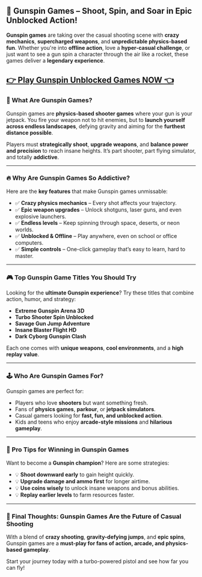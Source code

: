 ## 🔫 Gunspin Games – Shoot, Spin, and Soar in Epic Unblocked Action!

**Gunspin games** are taking over the casual shooting scene with **crazy mechanics**, **supercharged weapons**, and **unpredictable physics-based fun**. Whether you're into **offline action**, love a **hyper-casual challenge**, or just want to see a gun spin a character through the air like a rocket, these games deliver a **legendary experience**.

## <a href="https://1kb.link/bwzs93">👉 Play Gunspin Unblocked Games NOW 👈</a>

### 🚀 What Are Gunspin Games?

Gunspin games are **physics-based shooter games** where your gun is your jetpack. You fire your weapon not to hit enemies, but to **launch yourself across endless landscapes**, defying gravity and aiming for the **furthest distance possible**.

Players must **strategically shoot**, **upgrade weapons**, and **balance power and precision** to reach insane heights. It’s part shooter, part flying simulator, and totally **addictive**.

---

### 🔥 Why Are Gunspin Games So Addictive?

Here are the **key features** that make Gunspin games unmissable:

* ✅ **Crazy physics mechanics** – Every shot affects your trajectory.
* ✅ **Epic weapon upgrades** – Unlock shotguns, laser guns, and even explosive launchers.
* ✅ **Endless levels** – Keep spinning through space, deserts, or neon worlds.
* ✅ **Unblocked & Offline** – Play anywhere, even on school or office computers.
* ✅ **Simple controls** – One-click gameplay that’s easy to learn, hard to master.

---

### 🎮 Top Gunspin Game Titles You Should Try

Looking for the **ultimate Gunspin experience**? Try these titles that combine action, humor, and strategy:

* **Extreme Gunspin Arena 3D**
* **Turbo Shooter Spin Unblocked**
* **Savage Gun Jump Adventure**
* **Insane Blaster Flight HD**
* **Dark Cyborg Gunspin Clash**

Each one comes with **unique weapons**, **cool environments**, and a **high replay value**.

---

### 🕹️ Who Are Gunspin Games For?

Gunspin games are perfect for:

* Players who love **shooters** but want something fresh.
* Fans of **physics games**, **parkour**, or **jetpack simulators**.
* Casual gamers looking for **fast, fun, and unblocked action**.
* Kids and teens who enjoy **arcade-style missions** and **hilarious gameplay**.

---

### 🔧 Pro Tips for Winning in Gunspin Games

Want to become a **Gunspin champion**? Here are some strategies:

* 💡 **Shoot downward early** to gain height quickly.
* 💡 **Upgrade damage and ammo first** for longer airtime.
* 💡 **Use coins wisely** to unlock insane weapons and bonus abilities.
* 💡 **Replay earlier levels** to farm resources faster.

---

### 🎯 Final Thoughts: Gunspin Games Are the Future of Casual Shooting

With a blend of **crazy shooting**, **gravity-defying jumps**, and **epic spins**, Gunspin games are a **must-play for fans of action, arcade, and physics-based gameplay**.

Start your journey today with a turbo-powered pistol and see how far you can fly!
